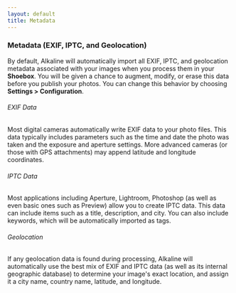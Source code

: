 ```yaml
---
layout: default
title: Metadata
---
```


### Metadata (EXIF, IPTC, and Geolocation)

By default, Alkaline will automatically import all EXIF, IPTC, and geolocation metadata associated with your images when you process them in your **Shoebox**. You will be given a chance to augment, modify, or erase this data before you publish your photos. You can change this behavior by choosing **Settings > Configuration**.

###### EXIF Data

Most digital cameras automatically write EXIF data to your photo files. This data typically includes parameters such as the time and date the photo was taken and the exposure and aperture settings. More advanced cameras (or those with GPS attachments) may append latitude and longitude coordinates.

###### IPTC Data

Most applications including Aperture, Lightroom, Photoshop (as well as even basic ones such as Preview) allow you to create IPTC data. This data can include items such as a title, description, and city. You can also include keywords, which will be automatically imported as tags.

###### Geolocation

If any geolocation data is found during processing, Alkaline will automatically use the best mix of EXIF and IPTC data (as well as its internal geographic database) to determine your image's exact location, and assign it a city name, country name, latitude, and longitude.